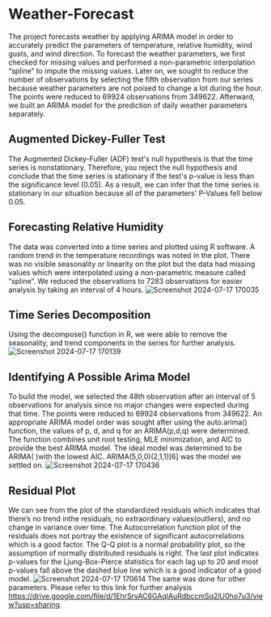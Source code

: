 # Weather-Forecast
The project forecasts weather by applying ARIMA model in order to accurately predict the parameters of temperature, relative humidity, wind gusts, and wind direction. To forecast the weather parameters, we first checked for missing values and performed a non-parametric interpolation “spline” to impute the missing values. Later on, we sought to reduce the number of observations by selecting the fifth observation from our series because weather parameters are not poised to change a lot during the hour. The points
were reduced to 69924 observations from 349622. Afterward, we built an ARIMA model for the prediction of daily weather parameters separately.
## Augmented Dickey-Fuller Test
The Augmented Dickey-Fuller (ADF) test's null hypothesis is that the time series is nonstationary. Therefore, you reject the null hypothesis and conclude that the time series is
stationary if the test's p-value is less than the significance level (0.05). As a result, we can infer that the time series is stationary in our situation because all of the parameters' P-Values fell below 0.05.
## Forecasting Relative Humidity
The data was converted into a time series and plotted using R software. A random trend in the temperature recordings was noted in the plot. There was no visible seasonality or linearity on the plot but the data had missing values which were interpolated using a non-parametric measure called “spline”. We reduced the observations to 7283 observations for easier analysis by taking an interval of 4 hours.
![Screenshot 2024-07-17 170035](https://github.com/user-attachments/assets/59f0dd69-a362-4a9b-952b-2a23ae81e5b1)
## Time Series Decomposition
Using the decompose() function in R, we were able to remove the seasonality, and trend components in the series for further analysis.
![Screenshot 2024-07-17 170139](https://github.com/user-attachments/assets/0da0432d-6735-4923-b63d-4ba044dc7720)
## Identifying A Possible Arima Model
To build the model, we selected the 48th observation after an interval of 5 observations for analysis since no major changes were expected during that time. The points were reduced to 69924 observations from 349622. An appropriate ARIMA model order was sought after using the auto.arima() function, the values of p, d, and q for an ARIMA(p,d,q) were determined. The function combines unit root testing, MLE minimization, and AIC to provide the best ARIMA model. The ideal model was determined to be ARIMA( )with the lowest AIC. ARIMA(5,0,0)(2,1,1)[6] was the model we settled on. 
![Screenshot 2024-07-17 170436](https://github.com/user-attachments/assets/cd3c78c8-9967-46fe-a234-24a4f449eae3)
## Residual Plot
We can see from the plot of the standardized residuals which indicates that there’s no trend inthe residuals, no extraordinary values(outliers), and no change in variance over time. The Autocorrelation function plot of the residuals does not portray the existence of significant autocorrelations which is a good factor. The Q-Q plot is a normal probability plot, so the assumption of normally distributed residuals is right. The last plot indicates p-values for the Ljung-Box-Pierce statistics for each lag up to 20 and most p-values fall above the dashed blue line which is a good indicator of a good model. 
![Screenshot 2024-07-17 170614](https://github.com/user-attachments/assets/0c31788f-36df-4aa7-ad7f-8ca41fc625a4)
The same was done for other parameters. Please refer to this link for further analysis https://drive.google.com/file/d/1EhrSrvAC6GAqIAuRdbccmSq2lU0ho7u3/view?usp=sharing.
